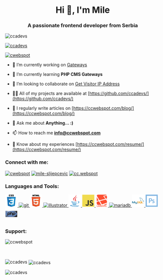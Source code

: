 <h1 align="center">Hi 👋, I'm Mile</h1>
<h3 align="center">A passionate frontend developer from Serbia</h3>

<p align="left"> <img src="https://komarev.com/ghpvc/?username=ccadevs&label=Profile%20views&color=0e75b6&style=flat" alt="ccadevs" /> </p>

<p align="left"> <a href="https://github.com/ryo-ma/github-profile-trophy"><img src="https://github-profile-trophy.vercel.app/?username=ccadevs" alt="ccadevs" /></a> </p>

<p align="left"> <a href="https://twitter.com/cwebspot" target="blank"><img src="https://img.shields.io/twitter/follow/cwebspot?logo=twitter&style=for-the-badge" alt="cwebspot" /></a> </p>

- 🔭 I’m currently working on [Gateways](https://github.com/ccadevs/Gateways)

- 🌱 I’m currently learning **PHP CMS Gateways**

- 👯 I’m looking to collaborate on [Get Visitor IP Address](https://github.com/ccadevs/visitorIPAddress)

- 👨‍💻 All of my projects are available at [https://github.com/ccadevs/](https://github.com/ccadevs/)

- 📝 I regularly write articles on [https://ccwebspot.com/blog/](https://ccwebspot.com/blog/)

- 💬 Ask me about **Anything... :)**

- 📫 How to reach me **info@ccwebspot.com**

- 📄 Know about my experiences [https://ccwebspot.com/resume/](https://ccwebspot.com/resume/)

<h3 align="left">Connect with me:</h3>
<p align="left">
<a href="https://twitter.com/cwebspot" target="blank"><img align="center" src="https://raw.githubusercontent.com/rahuldkjain/github-profile-readme-generator/master/src/images/icons/Social/twitter.svg" alt="cwebspot" height="30" width="40" /></a>
<a href="https://linkedin.com/in/mile-slijepcevic" target="blank"><img align="center" src="https://raw.githubusercontent.com/rahuldkjain/github-profile-readme-generator/master/src/images/icons/Social/linked-in-alt.svg" alt="mile-slijepcevic" height="30" width="40" /></a>
<a href="https://instagram.com/cc.webspot" target="blank"><img align="center" src="https://raw.githubusercontent.com/rahuldkjain/github-profile-readme-generator/master/src/images/icons/Social/instagram.svg" alt="cc.webspot" height="30" width="40" /></a>
</p>

<h3 align="left">Languages and Tools:</h3>
<p align="left"> <a href="https://www.w3schools.com/css/" target="_blank"> <img src="https://raw.githubusercontent.com/devicons/devicon/master/icons/css3/css3-original-wordmark.svg" alt="css3" width="40" height="40"/> </a> <a href="https://git-scm.com/" target="_blank"> <img src="https://www.vectorlogo.zone/logos/git-scm/git-scm-icon.svg" alt="git" width="40" height="40"/> </a> <a href="https://www.w3.org/html/" target="_blank"> <img src="https://raw.githubusercontent.com/devicons/devicon/master/icons/html5/html5-original-wordmark.svg" alt="html5" width="40" height="40"/> </a> <a href="https://www.adobe.com/in/products/illustrator.html" target="_blank"> <img src="https://www.vectorlogo.zone/logos/adobe_illustrator/adobe_illustrator-icon.svg" alt="illustrator" width="40" height="40"/> </a> <a href="https://www.java.com" target="_blank"> <img src="https://raw.githubusercontent.com/devicons/devicon/master/icons/java/java-original.svg" alt="java" width="40" height="40"/> </a> <a href="https://developer.mozilla.org/en-US/docs/Web/JavaScript" target="_blank"> <img src="https://raw.githubusercontent.com/devicons/devicon/master/icons/javascript/javascript-original.svg" alt="javascript" width="40" height="40"/> </a> <a href="https://laravel.com/" target="_blank"> <img src="https://raw.githubusercontent.com/devicons/devicon/master/icons/laravel/laravel-plain-wordmark.svg" alt="laravel" width="40" height="40"/> </a> <a href="https://mariadb.org/" target="_blank"> <img src="https://www.vectorlogo.zone/logos/mariadb/mariadb-icon.svg" alt="mariadb" width="40" height="40"/> </a> <a href="https://www.mysql.com/" target="_blank"> <img src="https://raw.githubusercontent.com/devicons/devicon/master/icons/mysql/mysql-original-wordmark.svg" alt="mysql" width="40" height="40"/> </a> <a href="https://www.photoshop.com/en" target="_blank"> <img src="https://raw.githubusercontent.com/devicons/devicon/master/icons/photoshop/photoshop-line.svg" alt="photoshop" width="40" height="40"/> </a> <a href="https://www.php.net" target="_blank"> <img src="https://raw.githubusercontent.com/devicons/devicon/master/icons/php/php-original.svg" alt="php" width="40" height="40"/> </a> </p>

<h3 align="left">Support:</h3>
<p><a href="https://www.buymeacoffee.com/ccwebspot"> <img align="left" src="https://cdn.buymeacoffee.com/buttons/v2/default-yellow.png" height="50" width="210" alt="ccwebspot" /></a></p><br><br><br/>

<p><img align="left" src="https://github-readme-stats.vercel.app/api/top-langs?username=ccadevs&show_icons=true&locale=en&layout=compact" alt="ccadevs" /></p>

<p>&nbsp;<img align="center" src="https://github-readme-stats.vercel.app/api?username=ccadevs&show_icons=true&locale=en" alt="ccadevs" /></p>

<p><img align="center" src="https://github-readme-streak-stats.herokuapp.com/?user=ccadevs&" alt="ccadevs" /></p>
